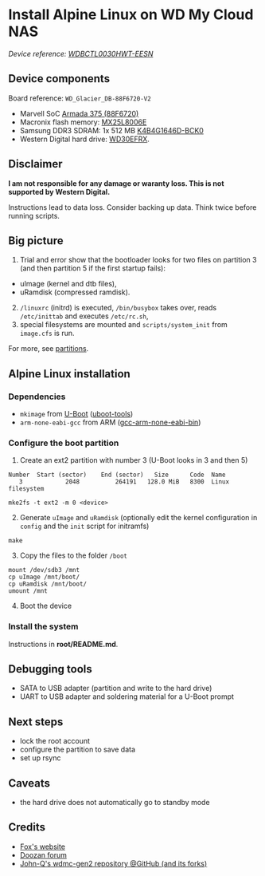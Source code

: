 # Install Alpine Linux on WD My Cloud NAS

*Device reference: [WDBCTL0030HWT-EESN](https://documents.westerndigital.com/content/dam/doc-library/en_gb/assets/public/wd/product/external-storage/my_cloud/my-cloud/mycloud-product-overview.pdf)*

## Device components

Board reference: `WD_Glacier_DB-88F6720-V2`
- Marvell SoC [Armada 375 (88F6720)](https://www.marvell.com/content/dam/marvell/en/public-collateral/embedded-processors/marvell-embedded-processors-armada-375-product-brief-2013-05.pdf)
- Macronix flash memory: [MX25L8006E](https://www.macronix.com/Lists/Datasheet/Attachments/7578/MX25L8006E,%203V,%208Mb,%20v1.2.pdf)
- Samsung DDR3 SDRAM: 1x 512 MB [K4B4G1646D-BCK0](https://www.samsung.com/semiconductor/global.semi/file/resource/2017/11/DS_K4B4G1646D-BC-I_Rev103-0.pdf)
- Western Digital hard drive: [WD30EFRX](https://documents.westerndigital.com/content/dam/doc-library/en_us/assets/public/western-digital/product/internal-drives/wd-red-hdd/data-sheet-western-digital-wd-red-hdd-2879-800002.pdf).


## Disclaimer

**I am not responsible for any damage or waranty loss. This is not supported
by Western Digital.**

Instructions lead to data loss. Consider backing up data. Think twice before
running scripts.


## Big picture

1. Trial and error show that the bootloader looks for two files on partition 3
(and then partition 5 if the first startup fails):
- uImage (kernel and dtb files),
- uRamdisk (compressed ramdisk).
2. `/linuxrc` (initrd) is executed, `/bin/busybox` takes over, reads `/etc/inittab` and
executes `/etc/rc.sh`,
3. special filesystems are mounted and `scripts/system_init` from `image.cfs`
is run.

For more, see [partitions](partitions.md).


## Alpine Linux installation

### Dependencies

- `mkimage` from [U-Boot](https://www.denx.de/wiki/U-Boot/WebHome) ([uboot-tools](https://www.archlinux.org/packages/community/x86_64/uboot-tools/))
- `arm-none-eabi-gcc` from ARM ([gcc-arm-none-eabi-bin](https://aur.archlinux.org/packages/gcc-arm-none-eabi-bin/))

### Configure the boot partition

1. Create an ext2 partition with number 3 (U-Boot looks in 3 and then 5)
```
Number  Start (sector)    End (sector)   Size      Code  Name
   3            2048          264191   128.0 MiB   8300  Linux filesystem
```

```
mke2fs -t ext2 -m 0 <device>
```
2. Generate `uImage` and `uRamdisk` (optionally edit the kernel configuration in `config` and the `init` script for initramfs)
```
make
```
3. Copy the files to the folder `/boot`
```
mount /dev/sdb3 /mnt
cp uImage /mnt/boot/
cp uRamdisk /mnt/boot/
umount /mnt
```
4. Boot the device

### Install the system

Instructions in **root/README.md**.


## Debugging tools

- SATA to USB adapter (partition and write to the hard drive)
- UART to USB adapter and soldering material for a U-Boot prompt


## Next steps

- lock the root account
- configure the partition to save data
- set up rsync


## Caveats

- the hard drive does not automatically go to standby mode


## Credits
- [Fox's website](https://fox-exe.ru/WDMyCloud/WDMyCloud-Gen2/)
- [Doozan forum](https://forum.doozan.com/read.php?2,32146)
- [John-Q's wdmc-gen2 repository @GitHub (and its forks)](https://github.com/Johns-Q/wdmc-gen2)
